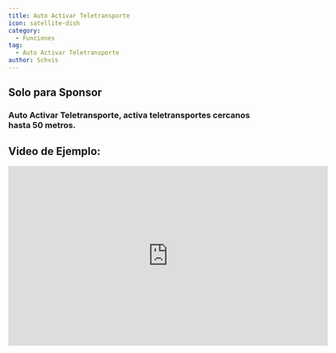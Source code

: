 ```yaml
---
title: Auto Activar Teletransporte
icon: satellite-dish
category:
  - Funciones
tag:
  - Auto Activar Teletransporte
author: Schvis
---
```

## Solo para Sponsor
### Auto Activar Teletransporte, activa teletransportes cercanos hasta 50 metros.

## Video de Ejemplo:

<iframe width="640" height="360" src="https://www.youtube.com/embed/qstBErr9mJ0?list=PL5eI1Tb64p56g27qfYk7VuFTz4FK6YrKa" title="Korepi - AutoActivateTP (Sponsor)" frameborder="0" allow="accelerometer; autoplay; clipboard-write; encrypted-media; gyroscope; picture-in-picture; web-share" allowfullscreen></iframe>
